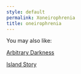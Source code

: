 ```yaml
---
style: default
permalink: Xoneirophrenia
title: oneirophrenia
---
```

You may also like:

[Arbitrary Darkness](http://scp-wiki.net/arbitrary-darkness)

[Island Story](http://scp-wiki.net/island-story)

